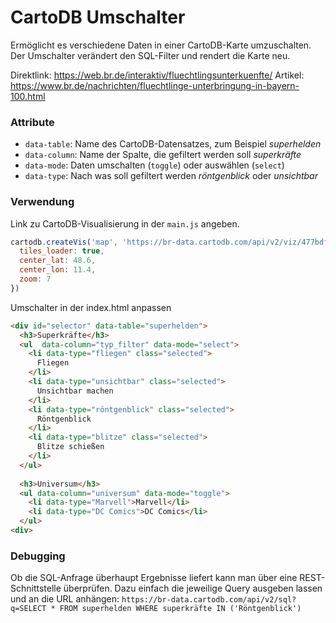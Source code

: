# CartoDB Umschalter
Ermöglicht es verschiedene Daten in einer CartoDB-Karte umzuschalten. Der Umschalter verändert den SQL-Filter und rendert die Karte neu.

Direktlink: https://web.br.de/interaktiv/fluechtlingsunterkuenfte/
Artikel: https://www.br.de/nachrichten/fluechtlinge-unterbringung-in-bayern-100.html

### Attribute
- `data-table`: Name des CartoDB-Datensatzes, zum Beispiel *superhelden*
- `data-column`: Name der Spalte, die gefiltert werden soll *superkräfte*
- `data-mode`: Daten umschalten (`toggle`) oder auswählen (`select`)
- `data-type`: Nach was soll gefiltert werden *röntgenblick* oder *unsichtbar*

### Verwendung
Link zu CartoDB-Visualisierung in der `main.js` angeben.

```javascript
cartodb.createVis('map', 'https://br-data.cartodb.com/api/v2/viz/477bdfc0-8210-11e5-936b-0e787de82d45/viz.json', {
  tiles_loader: true,
  center_lat: 48.6,
  center_lon: 11.4,
  zoom: 7
})
```

Umschalter in der index.html anpassen

```html
<div id="selector" data-table="superhelden">
  <h3>Superkräfte</h3>
  <ul  data-column="typ_filter" data-mode="select">
    <li data-type="fliegen" class="selected">
      Fliegen
    </li>
    <li data-type="unsichtbar" class="selected">
      Unsichtbar machen
    </li>
    <li data-type="röntgenblick" class="selected">
      Röntgenblick
    </li>
    <li data-type="blitze" class="selected">
      Blitze schießen 
    </li>
  </ul>
  
  <h3>Universum</h3>
  <ul data-column="universum" data-mode="toggle">
    <li data-type="Marvell">Marvell</li>
    <li data-type="DC Comics">DC Comics</li>
  </ul>
<div>
```

### Debugging
Ob die SQL-Anfrage überhaupt Ergebnisse liefert kann man über eine REST-Schnittstelle überprüfen. Dazu einfach die jeweilige Query ausgeben lassen und an die URL anhängen: `https://br-data.cartodb.com/api/v2/sql?q=SELECT * FROM superhelden WHERE superkräfte IN ('Röntgenblick')`
